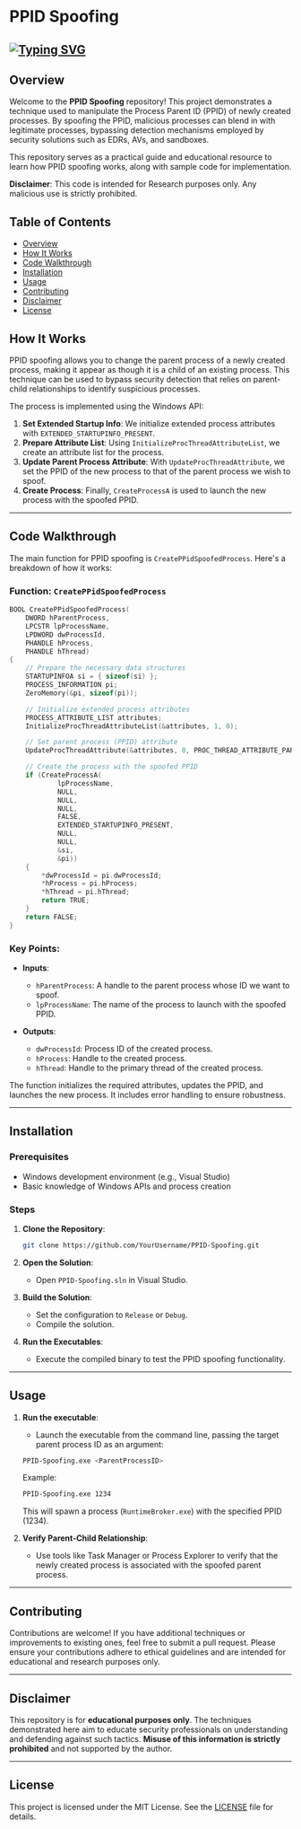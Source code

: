 # PPID Spoofing
## [![Typing SVG](https://readme-typing-svg.demolab.com?font=JetBrains+Mono&weight=2000&pause=1000&width=435&lines=Welcome+to+PPID+Spoofing+Tutorial!!!;Learn+Process+Parent+ID+Spoofing+in+C++;Bypass+Detection+Mechanisms;For+Educational+Purposes+Only)](https://git.io/typing-svg)

## Overview

Welcome to the **PPID Spoofing** repository! This project demonstrates a technique used to manipulate the Process Parent ID (PPID) of newly created processes. By spoofing the PPID, malicious processes can blend in with legitimate processes, bypassing detection mechanisms employed by security solutions such as EDRs, AVs, and sandboxes.

This repository serves as a practical guide and educational resource to learn how PPID spoofing works, along with sample code for implementation.

**Disclaimer**: This code is intended for Research purposes only. Any malicious use is strictly prohibited.

## Table of Contents

- [Overview](#overview)
- [How It Works](#how-it-works)
- [Code Walkthrough](#code-walkthrough)
- [Installation](#installation)
- [Usage](#usage)
- [Contributing](#contributing)
- [Disclaimer](#disclaimer)
- [License](#license)

## How It Works

PPID spoofing allows you to change the parent process of a newly created process, making it appear as though it is a child of an existing process. This technique can be used to bypass security detection that relies on parent-child relationships to identify suspicious processes.

The process is implemented using the Windows API:

1. **Set Extended Startup Info**: We initialize extended process attributes with `EXTENDED_STARTUPINFO_PRESENT`.
2. **Prepare Attribute List**: Using `InitializeProcThreadAttributeList`, we create an attribute list for the process.
3. **Update Parent Process Attribute**: With `UpdateProcThreadAttribute`, we set the PPID of the new process to that of the parent process we wish to spoof.
4. **Create Process**: Finally, `CreateProcessA` is used to launch the new process with the spoofed PPID.

---

## Code Walkthrough

The main function for PPID spoofing is `CreatePPidSpoofedProcess`. Here's a breakdown of how it works:

### Function: `CreatePPidSpoofedProcess`

```cpp
BOOL CreatePPidSpoofedProcess(
    DWORD hParentProcess, 
    LPCSTR lpProcessName, 
    LPDWORD dwProcessId, 
    PHANDLE hProcess, 
    PHANDLE hThread)
{
    // Prepare the necessary data structures
    STARTUPINFOA si = { sizeof(si) };
    PROCESS_INFORMATION pi;
    ZeroMemory(&pi, sizeof(pi));

    // Initialize extended process attributes
    PROCESS_ATTRIBUTE_LIST attributes;
    InitializeProcThreadAttributeList(&attributes, 1, 0);

    // Set parent process (PPID) attribute
    UpdateProcThreadAttribute(&attributes, 0, PROC_THREAD_ATTRIBUTE_PARENT_PROCESS, &hParentProcess, sizeof(hParentProcess));

    // Create the process with the spoofed PPID
    if (CreateProcessA(
            lpProcessName, 
            NULL, 
            NULL, 
            NULL, 
            FALSE, 
            EXTENDED_STARTUPINFO_PRESENT, 
            NULL, 
            NULL, 
            &si, 
            &pi))
    {
        *dwProcessId = pi.dwProcessId;
        *hProcess = pi.hProcess;
        *hThread = pi.hThread;
        return TRUE;
    }
    return FALSE;
}
```

### Key Points:
- **Inputs**:
  - `hParentProcess`: A handle to the parent process whose ID we want to spoof.
  - `lpProcessName`: The name of the process to launch with the spoofed PPID.
  
- **Outputs**:
  - `dwProcessId`: Process ID of the created process.
  - `hProcess`: Handle to the created process.
  - `hThread`: Handle to the primary thread of the created process.

The function initializes the required attributes, updates the PPID, and launches the new process. It includes error handling to ensure robustness.

---

## Installation

### Prerequisites

- Windows development environment (e.g., Visual Studio)
- Basic knowledge of Windows APIs and process creation

### Steps

1. **Clone the Repository**:
   ```bash
   git clone https://github.com/YourUsername/PPID-Spoofing.git
   ```

2. **Open the Solution**:
   - Open `PPID-Spoofing.sln` in Visual Studio.

3. **Build the Solution**:
   - Set the configuration to `Release` or `Debug`.
   - Compile the solution.

4. **Run the Executables**:
   - Execute the compiled binary to test the PPID spoofing functionality.

---

## Usage

1. **Run the executable**:
   - Launch the executable from the command line, passing the target parent process ID as an argument:
   
   ```bash
   PPID-Spoofing.exe <ParentProcessID>
   ```

   Example:
   ```bash
   PPID-Spoofing.exe 1234
   ```

   This will spawn a process (`RuntimeBroker.exe`) with the specified PPID (1234).

2. **Verify Parent-Child Relationship**:
   - Use tools like Task Manager or Process Explorer to verify that the newly created process is associated with the spoofed parent process.

---

## Contributing

Contributions are welcome! If you have additional techniques or improvements to existing ones, feel free to submit a pull request. Please ensure your contributions adhere to ethical guidelines and are intended for educational and research purposes only.

---

## Disclaimer

This repository is for **educational purposes only**. The techniques demonstrated here aim to educate security professionals on understanding and defending against such tactics. **Misuse of this information is strictly prohibited** and not supported by the author.

---

## License

This project is licensed under the MIT License. See the [LICENSE](LICENSE) file for details.
```

